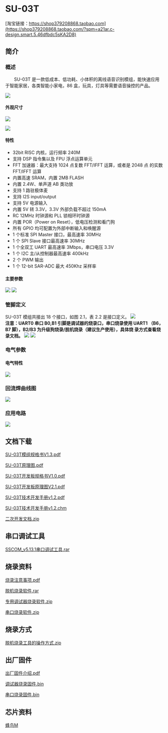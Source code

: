 # SU-03T

[淘宝链接：https://shop379208868.taobao.com](https://shop379208868.taobao.com/?spm=a21ar.c-design.smart.5.46dfbdc5sKA2D8)

## 简介

### 概述

&emsp;&emsp;SU-03T 是一款低成本、低功耗、小体积的离线语音识别模组，能快速应用于智能家居，各类智能小家电，86 盒，玩具，灯具等需要语音操控的产品。

![ ](../../_static/document/SU-03T/img1.png "功能框图")

#### 外观尺寸

![ ](../../_static/document/SU-03T/img2.png "外观尺寸")

![ ](../../_static/document/SU-03T/img3.png "外观尺寸")

#### 特性

- 32bit RISC 内核，运行频率 240M
- 支持 DSP 指令集以及 FPU 浮点运算单元
- FFT 加速器：最大支持 1024 点复数 FFT/IFFT 运算，或者是 2048 点 的实数 FFT/IFFT 运算
- 内置高速 SRAM，内置 2MB FLASH
- 内置 2.4W、单声道 AB 类功放
- 支持 1 路驻极体麦
- 支持 I2S input/output
- 支持 5V 电源输入
- 内置 5V 转 3.3V，3.3V 外部负载不超过 150mA
- RC 12MHz 时钟源和 PLL 锁相环时钟源
- 内置 POR（Power on Reset），低电压检测和看门狗
- 所有 GPIO 均可配置为外部中断输入和唤醒源
- 1 个标准 SPI Master 接口，最高速率 30MHz
- 1 个 SPI Slave 接口最高速率 30MHz
- 1 个全双工 UART 最高速率 3Mbps，串口电压 3.3V
- 1 个 I2C 主/从控制器最高速率 400kHz
- 2 个 PWM 输出
- 1 个 12-bit SAR-ADC 最大 450Khz 采样率

#### 主要参数

![ ](../../_static/document/SU-03T/img4.png "主要参数")
![ ](../../_static/document/SU-03T/img5.png "主要参数")

### 管脚定义

SU-03T 模组共接出 18 个接口，如图 2.1，表 2.2 是接口定义。
![ ](../../_static/document/SU-03T/img6.png "管脚示意图")
<br/>**注意：UART0 串口 B0,B1 引脚是调试器的烧录口，串口烧录使用 UART1 （B6，B7 脚），B2/B3 为升级狗烧录/脱机烧录（建议生产使用），具体烧 录方式查看烧录文档。**
![ ](../../_static/document/SU-03T/img7.png "管脚功能定义")
![ ](../../_static/document/SU-03T/img8.png "管脚功能定义")

### 电气参数

#### 电气特性

![ ](../../_static/document/SU-03T/img9.png "电气特性")

### 回流焊曲线图

![ ](../../_static/document/SU-03T/img10.png "回流焊曲线图")

### 应用电路

![ ](../../_static/document/SU-03T/img11.png "应用电路")

## 文档下载

[SU-03T模组规格书V1.3.pdf](../../_static/document/SU-03T/SU-03T%E6%A8%A1%E7%BB%84%E8%A7%84%E6%A0%BC%E4%B9%A6V1.3.pdf)

[SU-03T原理图.pdf](../../_static/document/SU-03T/SU-03T%E5%8E%9F%E7%90%86%E5%9B%BE.pdf)

[SU-03T开发板规格书V1.0.pdf](../../_static/document/SU-03T/SU-03T%E5%BC%80%E5%8F%91%E6%9D%BF%E8%A7%84%E6%A0%BC%E4%B9%A6V1.0.pdf)

[SU-03T开发板原理图V2.1.pdf](../../_static/document/SU-03T/SU-03T_EVB%20SCH%20V2.1.pdf)

[SU-03T技术开发手册v1.2.pdf](../../_static/document/SU-03T/SU-03T%E6%8A%80%E6%9C%AF%E6%89%8B%E5%86%8Cv1.2.pdf)

[SU-03T技术开发手册v1.2.chm](../../_static/document/SU-03T/SU-03T%E6%8A%80%E6%9C%AF%E5%BC%80%E5%8F%91%E6%89%8B%E5%86%8Cv1.2.chm)

[二次开发文档.zip](../../_static/document/SU-03T/%E4%BA%8C%E6%AC%A1%E5%BC%80%E5%8F%91%E6%96%87%E6%A1%A3.zip)

## 串口调试工具

[SSCOM_v5.13.1串口调试工具.rar](../../_static/document/SU-03T/SSCOM_v5.13.1%E4%B8%B2%E5%8F%A3%E8%B0%83%E8%AF%95%E5%B7%A5%E5%85%B7.rar)

## 烧录资料

[烧录注意事项.pdf](../../_static/document/SU-03T/%E7%83%A7%E5%BD%95%E6%B3%A8%E6%84%8F%E4%BA%8B%E9%A1%B9.pdf)

[脱机烧录软件.rar](../../_static/document/SU-03T/%E8%84%B1%E6%9C%BA%E7%83%A7%E5%BD%95%E8%BD%AF%E4%BB%B6.rar)

[专用调试器烧录软件.zip](../../_static/document/SU-03T/Hummingbird-M-Production-Tool.zip
)

[串口烧录软件.zip](../../_static/document/SU-03T/Hummingbird-M-Update-Tool.zip)

## 烧录方式
[脱机烧录工具的操作方式.zip](../../_static/document/SU-03T/%E8%84%B1%E6%9C%BA%E7%83%A7%E5%BD%95%E5%B7%A5%E5%85%B7%E7%9A%84%E6%93%8D%E4%BD%9C%E6%96%B9%E5%BC%8F.zip)

## 出厂固件

[出厂固件介绍.pdf](../../_static/document/SU-03T/%E5%87%BA%E5%8E%82%E5%9B%BA%E4%BB%B6%E4%BB%8B%E7%BB%8D.pdf)

[调试器烧录固件.bin](../../_static/document/SU-03T/jx_su_03t_release.bin)

[串口烧录固件.bin](../../_static/document/SU-03T/jx_su_03t_release_update.bin)

## 芯片资料

[蜂鸟M](../chip/M.md)
